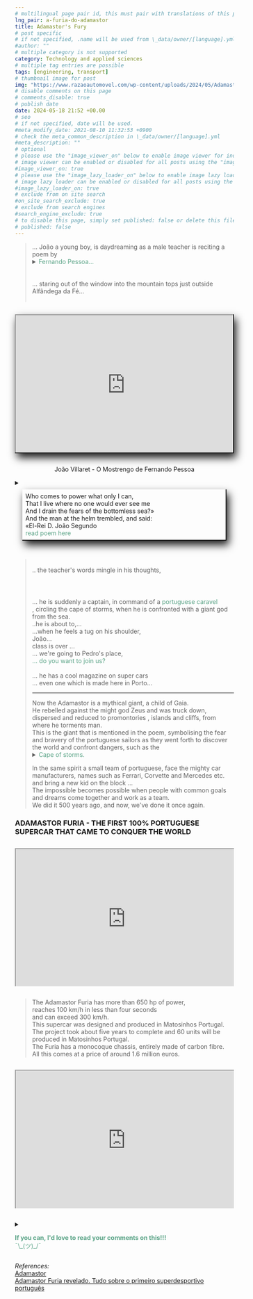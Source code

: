 ```yaml
---
# multilingual page pair id, this must pair with translations of this page. (This name must be unique)
lng_pair: a-furia-do-adamastor
title: Adamastor's Fury
# post specific
# if not specified, .name will be used from \_data/owner/[language].yml
#author: ""
# multiple category is not supported
category: Technology and applied sciences
# multiple tag entries are possible
tags: [engineering, transport]
# thumbnail image for post
img: "https://www.razaoautomovel.com/wp-content/uploads/2024/05/Adamastor-Furia-925x520.webp"
# disable comments on this page
# comments_disable: true
# publish date
date: 2024-05-18 21:52 +00.00
# seo
# if not specified, date will be used.
#meta_modify_date: 2021-08-10 11:32:53 +0900
# check the meta_common_description in \_data/owner/[language].yml
#meta_description: ""
# optional
# please use the "image_viewer_on" below to enable image viewer for individual pages or posts (\_posts/ or [language]/\_posts folders).
# image viewer can be enabled or disabled for all posts using the "image_viewer_posts: true" setting in \_data/conf/main.yml.
#image_viewer_on: true
# please use the "image_lazy_loader_on" below to enable image lazy loader for individual pages or posts (\_posts/ or [language]/\_posts folders).
# image lazy loader can be enabled or disabled for all posts using the "image_lazy_loader_posts: true" setting in \_data/conf/main.yml.
#image_lazy_loader_on: true
# exclude from on site search
#on_site_search_exclude: true
# exclude from search engines
#search_engine_exclude: true
# to disable this page, simply set published: false or delete this file
# published: false
---
```


<style>
    container{
              float:left;
			  width:100%;
			  margin-bottom: 10px;			                
             }
	image-container{
		width: 30%;
		float:left;
		border: hidden; 
		margin: 20px;
	}
	img{
		object-fit:contain;	  	
	}
    container-text{	
       /* width: 40%; 
        margin-left: 5px;*/
        display: block;
        margin-top: 20px; 
        padding-top: 1 px;
        /* border: solid 1px; */
	}

    ol{
        list-style-type: upper-roman;
        
    }

   /* used as <p class="vertical"></p> instead I can also use <blockquote> 
     or > in md
      */
    video-container{ 
    position: relative;
    padding-bottom: 56.25%;
    padding-top: 35px;
    height: 0;
    margin-bottom: 2em;
    overflow: hidden;
    border: solid 1px;
    }

    iframe{
       position: relative; 
       top: 0; 
       left: 0; 
       width: 100%;
        height: 100%
    }


	.vertical{
    border-left: 4px solid;
    border-right: 4px solid;
    border-radius: 25px;
    color: blue;
    background-color: #111111;
	margin;0 0 0 -3;
    padding:0 0 0 1em

  }
  vertical-text{
	color: #bbbbbb;
  
  font-family: cursive;
  }
    /* frames text in middle of page */
  framed-text{
    display:block;
    border:inset;
    width:90%;
    margin:0.5em auto 0.5em auto;
    padding:0.5em;
  }
    unframed-text{
    display:block;
    width:90%;
    margin:0.5em auto 0.5em auto;
    padding:0.5em;

  }

  .add-right-shadow {
    border-bottom:solid 2px;
    border-right:solid 2px;
    box-shadow:5px 10px 18px;
    margin-bottom:2em;
  }
/** on hover paragraph **/
  .my-p{
        display:inline;
        color:#5ba487;
  }
  .my-p:hover{
    text-decoration: underline;
    cursor:pointer;
  }

  /** Center an element **/
.center {
  display: block;
  margin-left: auto;
  margin-right: auto;
  }
 /** align element to the left **/
  .left{
  display: block;
  align:left
  margin: 1em;
  /*border:solid 1px; */
  }

  .container {
  width: 300px;
  height: 280px;
  position: relative;
  top: calc(50% - 140px);
  left: calc(50% - 150px);
}
.coffee-header {
  width: 100%;
  height: 80px;
  position: absolute;
  top: 0;
  left: 0;
  background-color: #ddcfcc;
  border-radius: 10px;
}
.coffee-header__buttons {
  width: 25px;
  height: 25px;
  position: absolute;
  top: 25px;
  background-color: #282323;
  border-radius: 50%;
}
.coffee-header__buttons::after {
  content: "";
  width: 8px;
  height: 8px;
  position: absolute;
  bottom: -8px;
  left: calc(50% - 4px);
  background-color: #615e5e;
}
.coffee-header__button-one {
  left: 15px;
}
.coffee-header__button-two {
  left: 50px;
}
.coffee-header__display {
  width: 50px;
  height: 50px;
  position: absolute;
  top: calc(50% - 25px);
  left: calc(50% - 25px);
  border-radius: 50%;
  background-color: #9acfc5;
  border: 5px solid #43beae;
  box-sizing: border-box;
}
.coffee-header__details {
  width: 8px;
  height: 20px;
  position: absolute;
  top: 10px;
  right: 10px;
  background-color: #9b9091;
  box-shadow: -12px 0 0 #9b9091, -24px 0 0 #9b9091;
}
.coffee-medium {
  width: 90%;
  height: 160px;
  position: absolute;
  top: 80px;
  left: calc(50% - 45%);
  background-color: #bcb0af;
}
.coffee-medium:before {
  content: "";
  width: 90%;
  height: 100px;
  background-color: #776f6e;
  position: absolute;
  bottom: 0;
  left: calc(50% - 45%);
  border-radius: 20px 20px 0 0;
}
.coffe-medium__exit {
  width: 60px;
  height: 20px;
  position: absolute;
  top: 0;
  left: calc(50% - 30px);
  background-color: #231f20;
}
.coffe-medium__exit::before {
  content: "";
  width: 50px;
  height: 20px;
  border-radius: 0 0 50% 50%;
  position: absolute;
  bottom: -20px;
  left: calc(50% - 25px);
  background-color: #231f20;
}
.coffe-medium__exit::after {
  content: "";
  width: 10px;
  height: 10px;
  position: absolute;
  bottom: -30px;
  left: calc(50% - 5px);
  background-color: #231f20;
}
.coffee-medium__arm {
  width: 70px;
  height: 20px;
  position: absolute;
  top: 15px;
  right: 25px;
  background-color: #231f20;
}
.coffee-medium__arm::before {
  content: "";
  width: 15px;
  height: 5px;
  position: absolute;
  top: 7px;
  left: -15px;
  background-color: #9e9495;
}
.coffee-medium__cup {
  width: 80px;
  height: 47px;
  position: absolute;
  bottom: 0;
  left: calc(50% - 40px);
  background-color: #FFF;
  border-radius: 0 0 70px 70px / 0 0 110px 110px;
}
.coffee-medium__cup::after {
  content: "";
  width: 20px;
  height: 20px;
  position: absolute;
  top: 6px;
  right: -13px;
  border: 5px solid #FFF;
  border-radius: 50%;
}
@keyframes liquid {
  0% {
    height: 0px;  
    opacity: 1;
  }
  5% {
    height: 0px;  
    opacity: 1;
  }
  20% {
    height: 62px;  
    opacity: 1;
  }
  95% {
    height: 62px;
    opacity: 1;
  }
  100% {
    height: 62px;
    opacity: 0;
  }
}
.coffee-medium__liquid {
  width: 6px;
  height: 63px;
  opacity: 0;
  position: absolute;
  top: 50px;
  left: calc(50% - 3px);
  background-color: #74372b;
  animation: liquid 4s 4s linear infinite;
}
.coffee-medium__smoke {
  width: 8px;
  height: 20px;
  position: absolute;  
  border-radius: 5px;
  background-color: #b3aeae;
}
@keyframes smokeOne {
  0% {
    bottom: 20px;
    opacity: 0;
  }
  40% {
    bottom: 50px;
    opacity: .5;
  }
  80% {
    bottom: 80px;
    opacity: .3;
  }
  100% {
    bottom: 80px;
    opacity: 0;
  }
}
@keyframes smokeTwo {
  0% {
    bottom: 40px;
    opacity: 0;
  }
  40% {
    bottom: 70px;
    opacity: .5;
  }
  80% {
    bottom: 80px;
    opacity: .3;
  }
  100% {
    bottom: 80px;
    opacity: 0;
  }
}
.coffee-medium__smoke-one {
  opacity: 0;
  bottom: 50px;
  left: 102px;
  animation: smokeOne 3s 4s linear infinite;
}
.coffee-medium__smoke-two {
  opacity: 0;
  bottom: 70px;
  left: 118px;
  animation: smokeTwo 3s 5s linear infinite;
}
.coffee-medium__smoke-three {
  opacity: 0;
  bottom: 65px;
  right: 118px;
  animation: smokeTwo 3s 6s linear infinite;
}
.coffee-medium__smoke-for {
  opacity: 0;
  bottom: 50px;
  right: 102px;
  animation: smokeOne 3s 5s linear infinite;
}
.coffee-footer {
  width: 95%;
  height: 15px;
  position: absolute;
  bottom: 25px;
  left: calc(50% - 47.5%);
  background-color: #41bdad;
  border-radius: 10px;
}
.coffee-footer::after {
  content: "";
  width: 106%;
  height: 26px;
  position: absolute;
  bottom: -25px;
  left: -8px;
  background-color: #000;
}

</style>

<blockquote>
... João a young boy, is daydreaming as a male teacher is reciting a poem by <details style="display:inline"><summary><span class="my-p">Fernando Pessoa...</span></summary>
<framed-text>
Fernando António Nogueira Pessoa (13 June 1888 – 30 November 1935) was a Portuguese poet, writer, literary critic, translator, publisher, and philosopher, described as one of the most significant literary figures of the 20th century and one of the greatest poets in the Portuguese.<br>
He also wrote in and translated from English and French.<br>
<a href="https://en.wikipedia.org/wiki/Fernando_Pessoa">Fernando Pessoa</a>
</framed-text>
</details>
<br><br>
... staring out of the window into the mountain tops just outside Alfândega da Fé...<br><br>
</blockquote>
<div class="add-right-shadow"
  style="position: relative;
    padding-bottom: 56.25%;
    padding-top: 35px;
    height: 0;
    margin-bottom: 2em;
    margin-top:2em;
    overflow: hidden;
  "
>
  <iframe
    style="position: absolute; top: 0; left: 0; width: 100%; height: 100%"
    src="https://www.youtube.com/embed/L5Ihd-ECpYM?si=1JYg0HVwtwoilo5K"
    title="YouTube video player"
    allowfullscreen
  >
  </iframe>
</div>
<p style="position: relative; text-align: center">João Villaret - O Mostrengo de Fernando Pessoa</p>
<details>
    <summary>    
    <unframed-text class="add-right-shadow">
    Who comes to power what only I can,<br>
    That I live where no one would ever see me<br>
    And I drain the fears of the bottomless sea?»<br>
    And the man at the helm trembled, and said:<br>
    «El-Rei D. João Segundo<br>
    <span class="my-p">read poem here</span>
    </unframed-text>     
    </summary>
    <framed-text>
    <p class="center">
    THE MOSTRENGO
    <br>
    The monster at the end of the sea<br>
    In the pitch-black night he rose to fly;<br>
    Around the ship he flew three times,<br>
    It flew three times, screeching,<br>
    And he said: “Who dared to enter<br>
    In my caves that I cannot discover,<br>
    My black ceilings at the end of the world?”<br>
    And the man at the helm said, trembling:<br>
    «El-Rei D. João Segundo!»<br>
    <br>
    «Whose candles are I rubbing against?<br>
    Whose keels do I see and hear?”<br>
    Said the monster, and spun three times,<br>
    Three times it swirled filthy and thick,<br>
    <br>
    «Who comes to power what only I can,<br>
    That I live where no one would ever see me<br>
    And drain the fears of the bottomless sea?”<br>
    And the man at the helm trembled, and said:<br>
    «El-Rei D. João Segundo!»<br>
    <br>
    Three times from the helm he raised his hands,<br>
    Three times at the helm he reprimanded them,<br>
    And he said at the end of shaking three times:<br>
    «Here at the helm I am more than myself:<br>
    I am a People who want the sea that is yours;<br>
    And more than the monster, which my soul fears<br>
    And swirls in the darkness at the end of the world;<br>
    Send the will, which ties me to the helm,<br>
    From El-Rei D. João Segundo!”<br>
    <br>
    <a href = "https://ensina.rtp.pt/artigo/fernando-pessoa-o-mostrengo/">Fernando Pessoa</a>
    </p>
</framed-text>
</details>
<blockquote>
<br>
.. the teacher's words mingle in his thoughts,<br>
<img style="margin:2em" class="center" src="https://i1.sndcdn.com/artworks-1BOW0ZOkBHCP9N7R-BkH7qA-t500x500.jpg" alt="">
... he is suddenly a captain, in command of a <details style="display:inline"><summary class="my-p">portuguese caravel</summary>
<framed-text>
The caravel (Portuguese: caravela) is a small maneuverable sailing ship used in the 15th century by the Portuguese to explore along the West African coast and into the Atlantic Ocean and by Columbus on his expeditions of exploration of the Americas.<br> They used both lateen and square sails and were known for their agility and speed and their capacity for sailing windward (beating) with their lateen sails.<br> Caravels were used by the Portuguese and Spanish for the voyages of exploration during the 15th and 16th centuries, in the Age of Discovery.<br>
<a href="https://en.wikipedia.org/wiki/Caravel">Caravel</a>
</framed-text>
</details>, circling the cape of storms, when he is confronted with a giant god from the sea.<br>
..he is about to,...<br>
...when he feels a tug on his shoulder,<br>
João... <br>
class is over ...<br>
... we're going to Pedro's place,<br>
<details style="display:inline"><summary class="my-p">... do you want to join us?</summary>
<framed-text>
  <div  style="margin:0.5em auto 0.5em auto;width:300px;height:280px;">
            <div class="container">
              <div class="coffee-header">
                <div class="coffee-header__buttons coffee-header__button-one"></div>
                <div class="coffee-header__buttons coffee-header__button-two"></div>
                <div class="coffee-header__display"></div>
                <div class="coffee-header__details"></div>
              </div>
              <div class="coffee-medium">
                <div class="coffe-medium__exit"></div>
                <div class="coffee-medium__arm"></div>
                <div class="coffee-medium__liquid"></div>
                <div class="coffee-medium__smoke coffee-medium__smoke-one"></div>
                <div class="coffee-medium__smoke coffee-medium__smoke-two"></div>
                <div class="coffee-medium__smoke coffee-medium__smoke-three"></div>
                <div class="coffee-medium__smoke coffee-medium__smoke-for"></div>
                <div class="coffee-medium__cup"></div>
              </div>
                <div class="coffee-footer"></div>
            </div>
        </div>
         <div class="image-container">
              <img src="https://i.stack.imgur.com/YIcbV.png" alt="https://i.stack.imgur.com/YIcbV.png">
            </div>
            <p style="margin-top:1em">
              <span style="color:#5ba487">Click/tap text in this color to display a hidden section with more information</span><br>
              <span style="color:#3389de">Note that you can click/tap on text of in this colour to route you to the references</span><br>
              You can also toggle the colour scheme on the bottom left.<br>
              💡= light theme<br>
              ☾ = dark theme<br>
              Depending on you screen size you may need to activate the  "Hamburger menu" for option to apear.<br>
              On this site you can also opt to read this blog in portuguese, select Pt [En <strong>Pt</strong>]<br>
              Now if you want to read this blog, or a link you've opened in another language, just select translate from your browsers menu.<br>
              In Chrome it's a "Kebab" menu.<br>
            </p>
            <p>
            So, you got your coffee, relax and enjoy the blog.<br>
            ¯\_(ツ)_/¯<br>
            </p>
</framed-text>
</details>
<br>
... he has a cool magazine on super cars<br>
... even one which is made here in Porto...<br>
<hr>
Now the Adamastor is a mythical giant, a child of Gaia.<br>
He rebelled against the might god Zeus and was truck down, dispersed and reduced to promontories , islands and cliffs, from where he torments man.<br>
This is the giant that is mentioned in the poem, symbolising the fear and bravery of the portuguese sailors as they went forth to discover the world and confront dangers, such as the <details style="display:inline"><summary><span class="my-p">Cape of storms.</span></summary>
<framed-text>
In 1486 Bartholomew Diaz, a Portuguese explorer, discovered the Cape (the Cape of storms - named this due to rough sea conditions and many ship wrecks on the coast) during the course of his travels. Vasco da Gama from Portugal rounded the Peninsula in 1497.<br>
<a href="https://capepoint.co.za/cape-of-storms/">Cape Of Storms: The Shipwrecks Of Cape Point</a>
</framed-text>
</details>
<p>
In the same spirit a small team of portuguese, face the mighty car manufacturers, names such as Ferrari, Corvette and Mercedes etc. and bring a new kid on the block ...<br>
<strong></strong>The impossible becomes possible when people with common goals and dreams come together and work as a team.<br>
We did it 500 years ago, and now, we've done it once again.<br>
</p>
</blockquote>
<h3>ADAMASTOR FURIA - THE FIRST 100% PORTUGUESE SUPERCAR THAT CAME TO CONQUER THE WORLD</h3>
<div
  style="position: relative;padding-bottom: 56.25%; padding-top: 35px;
    height: 0; margin-bottom: 2em;
    margin-top:2em;
    overflow: hidden;">
  <iframe
    style="position: absolute; top: 0; left: 0; width: 100%; height: 100%"
    src="https://www.dailymotion.com/embed/video/x8ykiu8?autoplay=1&loop=1&autopause=1muted=1"
    title="YouTube video player"
    allowfullscreen>
  </iframe>    
</div>
<blockquote>
The Adamastor Furia has more than 650 hp of power,<br>
reaches 100 km/h in less than four seconds<br>
and can exceed 300 km/h.<br>
This supercar was designed and produced in Matosinhos Portugal.<br>
The project took about five years to complete and 60 units will be produced in Matosinhos Portugal.<br>
The Furia has a monocoque chassis, entirely made of carbon fibre.<br>
All this comes at a price of around 1.6 million euros.<br>
</blockquote>
<div
  style="position: relative;padding-bottom: 56.25%; padding-top: 35px;
    height: 0; margin-bottom: 2em;
    margin-top:2em;
    overflow: hidden;">
  <iframe
    style="position: absolute; top: 0; left: 0; width: 100%; height: 100%"
    src="https://www.youtube.com/embed/lo9tpHNdM0k?si=hAVGHKafQJglfFeS"
    title="YouTube video player"
    allowfullscreen>
  </iframe>
  <p style="text-align=center">ADAMASTOR FURIA - THE FIRST 100% PORTUGUESE SUPERCAR THAT CAME TO CONQUER THE WORLD</p>
</div>
<details>
        <summary>
        <p>
        <div class="my-p">
         <strong>If you can, I'd love to read your comments on this!!!</strong><br>
        ¯\_(ツ)_/¯<br>
        </div>        
        </p>
        </summary>
        <p>
        Please use <strong>DISQUS</strong> at bottom of each blog to post comments.<br>
        This way I'll be notified when you add a comment etc.<br>
        It's free and easy to use, just create an account if you're a new user.<br>
        </p>
</details>
<p>
<i>References:</i><br>
<a href="https://www.adamastor.com.pt/home">Adamastor</a><br>
<a href="https://www.razaoautomovel.com/noticias/apresentacao-adamastor-furia-primeiro-superdesportivo-portugues/">Adamastor Furia revelado. Tudo sobre o primeiro superdesportivo português</a><br>
</p>
